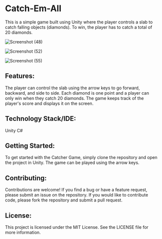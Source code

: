 # Catch-Em-All
This is a simple game built using Unity where the player controls a slab to catch falling objects (diamonds). To win, the player has to catch a total of 20 diamonds.

![Screenshot (48)](https://github.com/Corazon0112/Catch-Em-All/assets/92594865/c0f3d687-f06a-4221-b355-8e835f17dec2)

![Screenshot (52)](https://github.com/Corazon0112/Catch-Em-All/assets/92594865/08f0e6a6-f7a4-4818-929a-1a6031d941b1)

![Screenshot (55)](https://github.com/Corazon0112/Catch-Em-All/assets/92594865/2005f9ac-e982-45f0-9e4c-bcb36be11a76)

## Features:
The player can control the slab using the arrow keys to go forward, backward, and side to side.
Each diamond is one point and a player can only win when they catch 20 diamonds.
The game keeps track of the player's score and displays it on the screen.

## Technology Stack/IDE:
Unity
C#

## Getting Started:
To get started with the Catcher Game, simply clone the repository and open the project in Unity. The game can be played using the arrow keys.

## Contributing:
Contributions are welcome! If you find a bug or have a feature request, please submit an issue on the repository. If you would like to contribute code, please fork the repository and submit a pull request.

## License:
This project is licensed under the MIT License. See the LICENSE file for more information.
